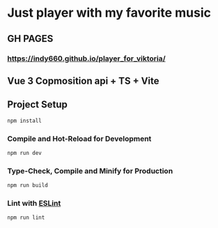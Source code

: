 # Just player with my favorite music

## GH PAGES
### https://indy660.github.io/player_for_viktoria/

## Vue 3 Copmosition api + TS + Vite

## Project Setup

```sh
npm install
```

### Compile and Hot-Reload for Development

```sh
npm run dev
```

### Type-Check, Compile and Minify for Production

```sh
npm run build
```

### Lint with [ESLint](https://eslint.org/)

```sh
npm run lint
```
